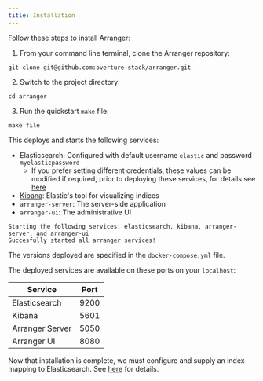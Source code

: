 ```yaml
---
title: Installation
---
```


Follow these steps to install Arranger:

1. From your command line terminal, clone the Arranger repository:

```shell
git clone git@github.com:overture-stack/arranger.git
```

2. Switch to the project directory:

```shell
cd arranger
```

3. Run the quickstart `make` file:

```shell
make file
```

This deploys and starts the following services:

* Elasticsearch: Configured with default username `elastic` and password `myelasticpassword`
    * If you prefer setting different credentials, these values can be modified if required, prior to deploying these services, for details see [here](/documentation/arranger/installation/authentication)
* [Kibana](https://www.elastic.co/kibana): Elastic's tool for visualizing indices
* `arranger-server`: The server-side application
* `arranger-ui`: The administrative UI

```shell
Starting the following services: elasticsearch, kibana, arranger-server, and arranger-ui
Succesfully started all arranger services!
```
The versions deployed are specified in the `docker-compose.yml` file.

The deployed services are available on these ports on your `localhost`:

| Service | Port |
|---------|------|
| Elasticsearch | 9200 |
| Kibana | 5601 |
| Arranger Server | 5050 |
| Arranger UI | 8080 |

Now that installation is complete, we must configure and supply an index mapping to Elasticsearch.  See [here](/documentation/arranger/installation/configuration/es) for details.